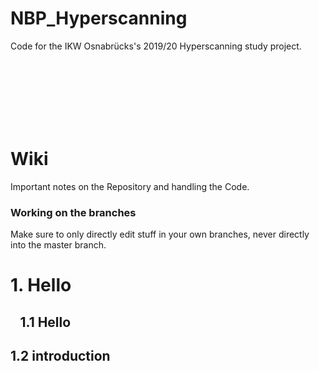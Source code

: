 # NBP_Hyperscanning
Code for the IKW Osnabrücks's 2019/20 Hyperscanning study project.



<br/><br/><br/><br/><br/><br/>
# Wiki
Important notes on the Repository and handling the Code.


### Working on the branches
Make sure to only directly edit stuff in your own branches, never directly into the master branch.


# 1. Hello

## &ensp; 1.1 Hello
##      1.2 introduction
